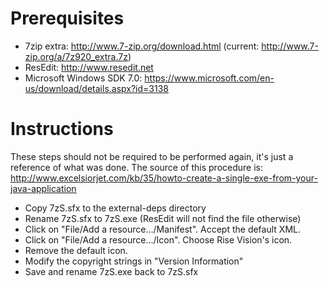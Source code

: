 # Prerequisites

- 7zip extra: http://www.7-zip.org/download.html (current: http://www.7-zip.org/a/7z920_extra.7z)
- ResEdit: http://www.resedit.net
- Microsoft Windows SDK 7.0: https://www.microsoft.com/en-us/download/details.aspx?id=3138

# Instructions

These steps should not be required to be performed again, it's just a reference of what was done. The source of this procedure is: http://www.excelsiorjet.com/kb/35/howto-create-a-single-exe-from-your-java-application

- Copy 7zS.sfx to the external-deps directory
- Rename 7zS.sfx to 7zS.exe (ResEdit will not find the file otherwise)
- Click on "File/Add a resource.../Manifest". Accept the default XML.
- Click on "File/Add a resource.../Icon". Choose Rise Vision's icon.
- Remove the default icon.
- Modify the copyright strings in "Version Information"
- Save and rename 7zS.exe back to 7zS.sfx
